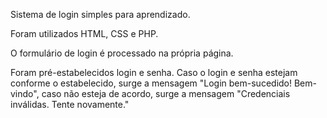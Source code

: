 Sistema de login simples para aprendizado.

Foram utilizados HTML, CSS e PHP.

O formulário de login é processado na própria página.

Foram pré-estabelecidos login e senha. Caso o login e senha estejam conforme o estabelecido, surge a mensagem "Login bem-sucedido! Bem-vindo", caso não esteja de acordo, surge a mensagem "Credenciais inválidas. Tente novamente."
